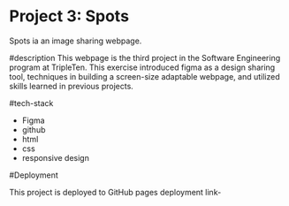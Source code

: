 # Project 3: Spots

Spots ia an image sharing webpage.

#description
This webpage is the third project in the Software Engineering program at TripleTen.
This exercise introduced figma as a design sharing tool, techniques in building a screen-size adaptable webpage, and utilized skills learned in previous projects.

#tech-stack

- Figma
- github
- html
- css
- responsive design

#Deployment

This project is deployed to GitHub pages
deployment link-
